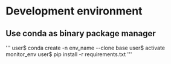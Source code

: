 # Development environment
## Use conda as binary package manager
'''
user$ conda create -n env_name --clone base
user$ activate monitor_env
user$ pip install -r requirements.txt
'''

